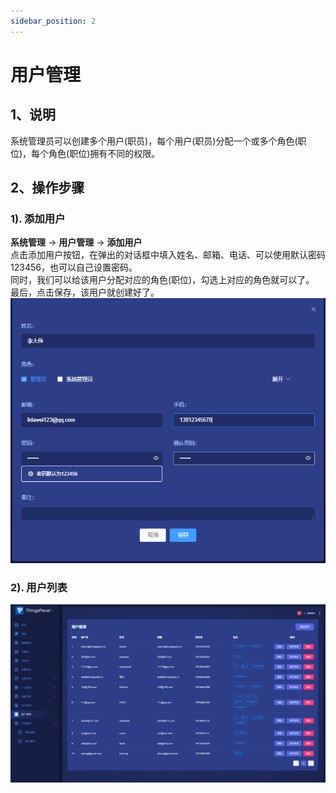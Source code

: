 ```yaml
---
sidebar_position: 2
---
```


# 用户管理

## 1、说明
系统管理员可以创建多个用户(职员)，每个用户(职员)分配一个或多个角色(职位)，每个角色(职位)拥有不同的权限。

## 2、操作步骤
 
### 1). 添加用户
**系统管理** -> **用户管理** -> **添加用户**  
点击添加用户按钮，在弹出的对话框中填入姓名、邮箱、电话、可以使用默认密码123456，也可以自己设置密码。  
同时，我们可以给该用户分配对应的角色(职位)，勾选上对应的角色就可以了。  
最后，点击保存，该用户就创建好了。  
![img.png](images/user_managment_02_01.png)

### 2). 用户列表

![用户列表](/img/userList.png)

